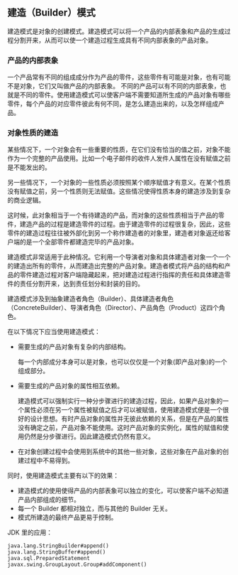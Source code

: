 ## 建造（Builder）模式 ##

建造模式是对象的创建模式。建造模式可以将一个产品的内部表象和产品的生成过程分割开来，从而可以使一个建造过程生成具有不同内部表象的产品对象。


### 产品的内部表象

一个产品常有不同的组成成分作为产品的零件，这些零件有可能是对象，也有可能不是对象，它们又叫做产品的内部表象。 不同的产品可以有不同的内部表象，也就是不同的零件。使用建造模式可以使客户端不需要知道所生成的产品对象有哪些零件，每个产品的对应零件彼此有何不同，是怎么建造出来的，以及怎样组成产品。


### 对象性质的建造

某些情况下，一个对象会有一些重要的性质，在它们没有恰当的值之前，对象不能作为一个完整的产品使用。比如一个电子邮件的收件人发件人属性在没有赋值之前是不能发出的。

另一些情况下，一个对象的一些性质必须按照某个顺序赋值才有意义。在某个性质没有赋值之前，另一个性质则无法赋值。这些情况使得性质本身的建造涉及到复杂的商业逻辑。

这时候，此对象相当于一个有待建造的产品，而对象的这些性质相当于产品的零件，建造产品的过程是建造零件的过程。由于建造零件的过程很复杂，因此，这些零件的建造过程往往被外部化到另一个称作建造者的对象里，建造者对象返还给客户端的是一个全部零件都建造完毕的产品对象。


建造模式非常适用于此种情况。它利用一个导演者对象和具体建造者对象一个一个的建造出所有的零件，从而建造出完整的产品对象。建造者模式将产品的结构和产品的零件建造过程对客户端隐藏起来，把对建造过程进行指挥的责任和具体建造零件的责任分割开来，达到责任划分和封装的目的。


建造模式涉及到抽象建造者角色（Builder）、具体建造者角色（ConcreteBuilder）、导演者角色（Director）、产品角色（Product）这四个角色。


在以下情况下应当使用建造模式：

* 需要生成的产品对象有复杂的内部结构。

	每一个内部成分本身可以是对象，也可以仅仅是一个对象(即产品对象)的一个组成部分。
* 需要生成的产品对象的属性相互依赖。

	建造模式可以强制实行一种分步骤进行的建造过程，因此，如果产品对象的一个属性必须在另一个属性被赋值之后才可以被赋值，使用建造模式便是一个很好的设计思想。有时产品对象的属性并无彼此依赖的关系，但是在产品的属性没有确定之前，产品对象不能使用。这时产品对象的实例化，属性的赋值和使用仍然是分步骤进行。因此建造模式仍然有意义。
* 在对象创建过程中会使用到系统中的其他一些对象，这些对象在产品对象的创建过程中不易得到。

同时，使用建造模式主要有以下的效果：

* 建造模式的使用使得产品的内部表象可以独立的变化，可以使客户端不必知道产品内部组成的细节。
* 每一个 Builder 都相对独立，而与其他的 Builder 无关。
* 模式所建造的最终产品更易于控制。


JDK 里的应用：

	java.lang.StringBuilder#append()
	java.lang.StringBuffer#append()
	java.sql.PreparedStatement
	javax.swing.GroupLayout.Group#addComponent()
